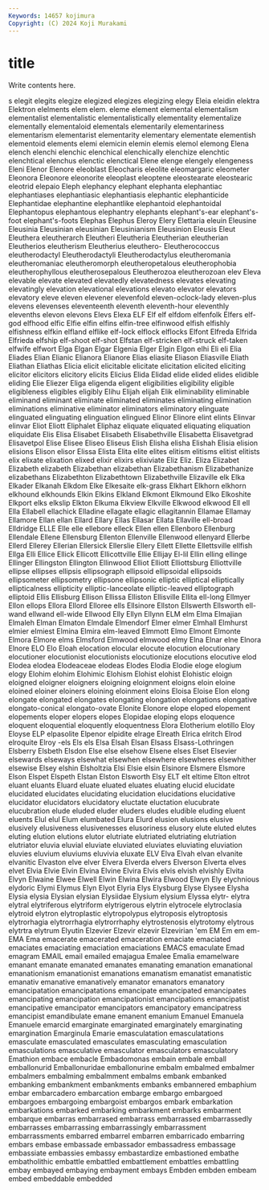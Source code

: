 ```yaml
---
Keywords: 14657 kojimura
Copyright: (C) 2024 Koji Murakami
---
```


# title

Write contents here.



s elegit elegits elegize elegized elegizes elegizing
elegy Eleia eleidin elektra Elektron elelments elem elem. eleme element
elemental elementalism elementalist elementalistic elementalistically elementality elementalize elementally elementaloid elementals
elementarily elementariness elementarism elementarist elementarity elementary elementate elementish elementoid elements
elemi elemicin elemin elemis elemol elemong Elena elench elenchi elenchic
elenchical elenchically elenchize elenchtic elenchtical elenchus elenctic elenctical Elene elenge
elengely elengeness Eleni Elenor Elenore eleoblast Eleocharis eleolite eleomargaric eleometer
Eleonora Eleonore eleonorite eleoplast eleoptene eleostearate eleostearic eleotrid elepaio Eleph
elephancy elephant elephanta elephantiac elephantiases elephantiasic elephantiasis elephantic elephanticide Elephantidae
elephantine elephantlike elephantoid elephantoidal Elephantopus elephantous elephantry elephants elephant's-ear elephant's-foot
elephant's-foots Elephas Elephus Eleroy Elery Elettaria eleuin Eleusine Eleusinia Eleusinian
eleusinian Eleusinianism Eleusinion Eleusis Eleut Eleuthera eleutherarch Eleutheri Eleutheria Eleutherian
eleutherian Eleutherios eleutherism Eleutherius eleuthero- Eleutherococcus eleutherodactyl Eleutherodactyli Eleutherodactylus eleutheromania
eleutheromaniac eleutheromorph eleutheropetalous eleutherophobia eleutherophyllous eleutherosepalous Eleutherozoa eleutherozoan elev Eleva
elevable elevate elevated elevatedly elevatedness elevates elevating elevatingly elevation elevational
elevations elevato elevator elevators elevatory eleve eleven elevener elevenfold eleven-oclock-lady
eleven-plus elevens elevenses eleventeenth eleventh eleventh-hour eleventhly elevenths elevon elevons
Elevs Elexa ELF Elf elf elfdom elfenfolk Elfers elf-god elfhood
elfic Elfie elfin elfins elfin-tree elfinwood elfish elfishly elfishness elfkin
elfland elflike elf-lock elflock elflocks Elfont Elfreda Elfrida Elfrieda elfship
elf-shoot elf-shot Elfstan elf-stricken elf-struck elf-taken elfwife elfwort Elga Elgan
Elgar Elgenia Elger Elgin Elgon elhi Eli eli Elia Eliades
Elian Elianic Elianora Elianore Elias eliasite Eliason Eliasville Eliath Eliathan
Eliathas Elicia elicit elicitable elicitate elicitation elicited eliciting elicitor elicitors
elicitory elicits Elicius Elida Elidad elide elided elides elidible eliding
Elie Eliezer Eliga eligenda eligent eligibilities eligibility eligible eligibleness eligibles
eligibly Elihu Elijah elijah Elik eliminability eliminable eliminand eliminant eliminate
eliminated eliminates eliminating elimination eliminations eliminative eliminator eliminators eliminatory elinguate
elinguated elinguating elinguation elingued Elinor Elinore elint elints Elinvar elinvar
Eliot Eliott Eliphalet Eliphaz eliquate eliquated eliquating eliquation eliquidate Elis
Elisa Elisabet Elisabeth Elisabethville Elisabetta Elisavetgrad Elisavetpol Elise Elisee Eliseo
Eliseus Elish Elisha elisha Elishah Elisia elision elisions Elison elisor
Elissa Elista Elita elite elites elitism elitisms elitist elitists elix
elixate elixation elixed elixir elixirs elixiviate Eliz Eliz. Eliza Elizabet
Elizabeth elizabeth Elizabethan elizabethan Elizabethanism Elizabethanize elizabethans Elizabethton Elizabethtown Elizabethville
Elizaville elk Elka Elkader Elkanah Elkdom Elke Elkesaite elk-grass Elkhart
Elkhorn elkhorn elkhound elkhounds Elkin Elkins Elkland Elkmont Elkmound Elko
Elkoshite Elkport elks elkslip Elkton Elkuma Elkview Elkville Elkwood elkwood
Ell ell Ella Ellabell ellachick Elladine ellagate ellagic ellagitannin Ellamae
Ellamay Ellamore Ellan ellan Ellard Ellary Ellas Ellasar Ellata Ellaville
ell-broad Elldridge ELLE Elle elle ellebore elleck Ellen ellen Ellenboro
Ellenburg Ellendale Ellene Ellensburg Ellenton Ellenville Ellenwood ellenyard Ellerbe Ellerd
Ellerey Ellerian Ellersick Ellerslie Ellery Ellett Ellette Ellettsville ellfish Ellga
Elli Ellice Ellick Ellicott Ellicottville Ellie Ellijay El-lil Ellin elling
ellinge Ellinger Ellingston Ellington Ellinwood Elliot Elliott Elliottsburg Elliottville ellipse
ellipses ellipsis ellipsograph ellipsoid ellipsoidal ellipsoids ellipsometer ellipsometry ellipsone ellipsonic
elliptic elliptical elliptically ellipticalness ellipticity elliptic-lanceolate elliptic-leaved elliptograph elliptoid Ellis
Ellisburg Ellison Ellissa Elliston Ellisville Ellita ell-long Ellmyer Ellon ellops
Ellora Ellord Elloree ells Ellsinore Ellston Ellswerth Ellsworth ell-wand ellwand
ell-wide Ellwood Elly Ellyn Ellynn ELM elm Elma Elmajian Elmaleh
Elman Elmaton Elmdale Elmendorf Elmer elmer Elmhall Elmhurst elmier elmiest
Elmina Elmira elm-leaved Elmmott Elmo Elmont Elmonte Elmora Elmore elms
Elmsford Elmwood elmwood elmy Elna Elnar elne Elnora Elnore ELO
Elo Eloah elocation elocular elocute elocution elocutionary elocutioner elocutionist elocutionists
elocutionize elocutions elocutive elod Elodea elodea Elodeaceae elodeas Elodes Elodia
Elodie eloge elogium elogy Elohim elohim Elohimic Elohism Elohist elohist
Elohistic eloign eloigned eloigner eloigners eloigning eloignment eloigns eloin eloine
eloined eloiner eloiners eloining eloinment eloins Eloisa Eloise Elon elong
elongate elongated elongates elongating elongation elongations elongative elongato-conical elongato-ovate Elonite
Elonore elope eloped elopement elopements eloper elopers elopes Elopidae eloping
elops eloquence eloquent eloquential eloquently eloquentness Elora Elotherium elotillo Eloy
Eloyse ELP elpasolite Elpenor elpidite elrage Elreath Elrica elritch Elrod
elroquite Elroy -els Els els Elsa Elsah Elsan Elsass Elsass-Lothringen
Elsberry Elsbeth Elsdon Else else elsehow Elsene elses Elset Elsevier
elsewards elseways elsewhat elsewhen elsewhere elsewheres elsewhither elsewise Elsey elshin
Elsholtzia Elsi Elsie elsin Elsinore Elsmere Elsmore Elson Elspet Elspeth
Elstan Elston Elsworth Elsy ELT elt eltime Elton eltrot eluant
eluants Eluard eluate eluated eluates eluating elucid elucidate elucidated elucidates
elucidating elucidation elucidations elucidative elucidator elucidators elucidatory eluctate eluctation elucubrate
elucubration elude eluded eluder eluders eludes eludible eluding eluent eluents
Elul elul Elum elumbated Elura Elurd elusion elusions elusive elusively
elusiveness elusivenesses elusoriness elusory elute eluted elutes eluting elution elutions
elutor elutriate elutriated elutriating elutriation elutriator eluvia eluvial eluviate eluviated
eluviates eluviating eluviation eluvies eluvium eluviums eluvivia eluxate ELV Elva
Elvah elvan elvanite elvanitic Elvaston elve elver Elvera Elverda elvers
Elverson Elverta elves elvet Elvia Elvie Elvin Elvina Elvine Elvira
Elvis elvis elvish elvishly Elvita Elvyn Elwaine Elwee Elwell Elwin
Elwina Elwira Elwood Elwyn Ely elychnious elydoric Elymi Elymus Elyn
Elyot Elyria Elys Elysburg Elyse Elysee Elysha Elysia elysia Elysian
elysian Elysiidae Elysium elysium Elyssa elytr- elytra elytral elytriferous elytriform
elytrigerous elytrin elytrocele elytroclasia elytroid elytron elytroplastic elytropolypus elytroposis elytroptosis
elytrorhagia elytrorrhagia elytrorrhaphy elytrostenosis elytrotomy elytrous elytrtra elytrum Elyutin Elzevier
Elzevir elzevir Elzevirian 'em EM Em em em- EMA Ema
emacerate emacerated emaceration emaciate emaciated emaciates emaciating emaciation emaciations EMACS
emaculate Emad emagram EMAIL email emailed emajagua Emalee Emalia emamelware
emanant emanate emanated emanates emanating emanation emanational emanationism emanationist emanations
emanatism emanatist emanatistic emanativ emanative emanatively emanator emanators emanatory emancipatation
emancipatations emancipate emancipated emancipates emancipating emancipation emancipationist emancipations emancipatist emancipative
emancipator emancipators emancipatory emancipatress emancipist emandibulate emane emanent emanium Emanuel
Emanuela Emanuele emarcid emarginate emarginated emarginately emarginating emargination Emarginula Emarie
emasculatation emasculatations emasculate emasculated emasculates emasculating emasculation emasculations emasculative emasculator
emasculators emasculatory Emathion embace embacle Embadomonas embain embale emball emballonurid
Emballonuridae emballonurine embalm embalmed embalmer embalmers embalming embalmment embalms embank
embanked embanking embankment embankments embanks embannered embaphium embar embarcadero embarcation
embarge embargo embargoed embargoes embargoing embargoist embargos embark embarkation embarkations
embarked embarking embarkment embarks embarment embarque embarras embarrased embarrass embarrassed
embarrassedly embarrasses embarrassing embarrassingly embarrassment embarrassments embarred embarrel embarren embarricado
embarring embars embase embassade embassador embassadress embassage embassiate embassies embassy
embastardize embastioned embathe embatholithic embattle embattled embattlement embattles embattling embay
embayed embaying embayment embays Embden embden embeam embed embeddable embedded
